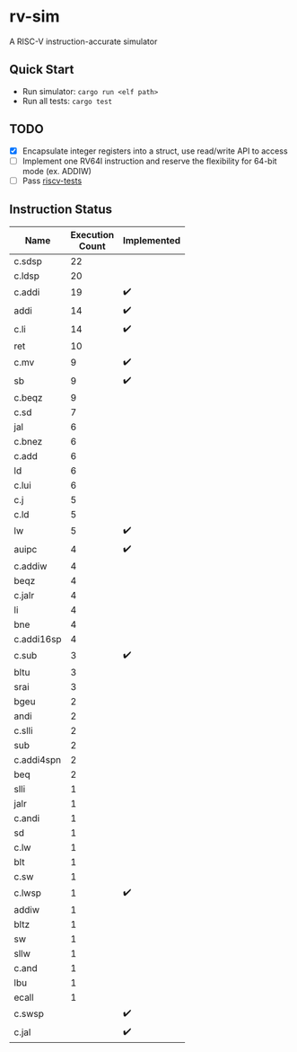 # rv-sim
A RISC-V instruction-accurate simulator

## Quick Start
- Run simulator: ```cargo run <elf path>```
- Run all tests: ```cargo test```

## TODO
- [x] Encapsulate integer registers into a struct, use read/write API to access
- [ ] Implement one RV64I instruction and reserve the flexibility for 64-bit mode (ex. ADDIW)
- [ ] Pass [riscv-tests](https://github.com/riscv/riscv-tests)

## Instruction Status
Name       | Execution<br>Count | Implemented
-----      | -----    | -----
c.sdsp     |       22 |
c.ldsp     |       20 |
c.addi     |       19 | :heavy_check_mark:
addi       |       14 | :heavy_check_mark:
c.li       |       14 | :heavy_check_mark:
ret        |       10 |
c.mv       |        9 | :heavy_check_mark:
sb         |        9 | :heavy_check_mark:
c.beqz     |        9 |
c.sd       |        7 |
jal        |        6 |
c.bnez     |        6 |
c.add      |        6 |
ld         |        6 |
c.lui      |        6 |
c.j        |        5 |
c.ld       |        5 |
lw         |        5 | :heavy_check_mark:
auipc      |        4 | :heavy_check_mark:
c.addiw    |        4 |
beqz       |        4 |
c.jalr     |        4 |
li         |        4 |
bne        |        4 |
c.addi16sp |        4 |
c.sub      |        3 | :heavy_check_mark:
bltu       |        3 |
srai       |        3 |
bgeu       |        2 |
andi       |        2 |
c.slli     |        2 |
sub        |        2 |
c.addi4spn |        2 |
beq        |        2 |
slli       |        1 |
jalr       |        1 |
c.andi     |        1 |
sd         |        1 |
c.lw       |        1 |
blt        |        1 |
c.sw       |        1 |
c.lwsp     |        1 | :heavy_check_mark:
addiw      |        1 |
bltz       |        1 |
sw         |        1 |
sllw       |        1 |
c.and      |        1 |
lbu        |        1 |
ecall      |        1 |
c.swsp     |          | :heavy_check_mark:
c.jal      |          | :heavy_check_mark:
